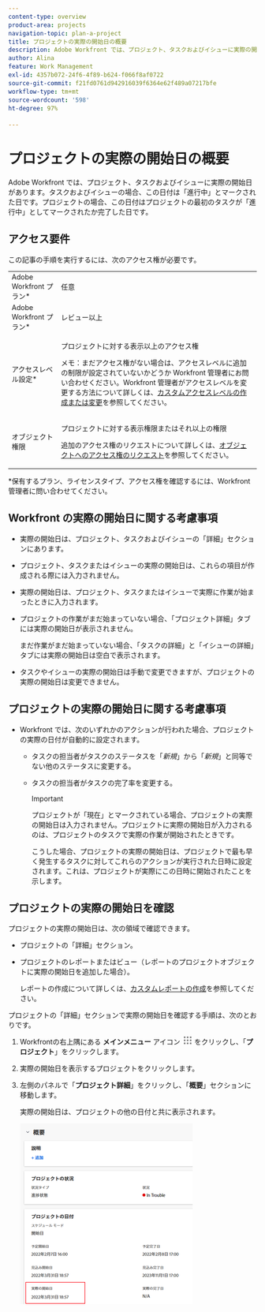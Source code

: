```yaml
---
content-type: overview
product-area: projects
navigation-topic: plan-a-project
title: プロジェクトの実際の開始日の概要
description: Adobe Workfront では、プロジェクト、タスクおよびイシューに実際の開始日があります。タスクおよびイシューの場合、この日付は「進行中」とマークされた日です。プロジェクトの場合、この日付はプロジェクトの最初のタスクが「進行中」としてマークされたか完了した日です。
author: Alina
feature: Work Management
exl-id: 4357b072-24f6-4f89-b624-f066f8af0722
source-git-commit: f21fd0761d942916039f6364e62f489a07217bfe
workflow-type: tm+mt
source-wordcount: '598'
ht-degree: 97%

---
```


# プロジェクトの実際の開始日の概要

Adobe Workfront では、プロジェクト、タスクおよびイシューに実際の開始日があります。タスクおよびイシューの場合、この日付は「進行中」とマークされた日です。プロジェクトの場合、この日付はプロジェクトの最初のタスクが「進行中」としてマークされたか完了した日です。

## アクセス要件

この記事の手順を実行するには、次のアクセス権が必要です。

<table style="table-layout:auto"> 
 <col> 
 <col> 
 <tbody> 
  <tr> 
   <td role="rowheader">Adobe Workfront プラン*</td> 
   <td> <p>任意</p> </td> 
  </tr> 
  <tr> 
   <td role="rowheader">Adobe Workfront プラン*</td> 
   <td> <p>レビュー以上</p> </td> 
  </tr> 
  <tr> 
   <td role="rowheader">アクセスレベル設定*</td> 
   <td> <p>プロジェクトに対する表示以上のアクセス権</p> <p>メモ：まだアクセス権がない場合は、アクセスレベルに追加の制限が設定されていないかどうか Workfront 管理者にお問い合わせください。Workfront 管理者がアクセスレベルを変更する方法について詳しくは、<a href="../../../administration-and-setup/add-users/configure-and-grant-access/create-modify-access-levels.md" class="MCXref xref">カスタムアクセスレベルの作成または変更</a>を参照してください。</p> </td> 
  </tr> 
  <tr> 
   <td role="rowheader">オブジェクト権限</td> 
   <td> <p>プロジェクトに対する表示権限またはそれ以上の権限</p> <p>追加のアクセス権のリクエストについて詳しくは、<a href="../../../workfront-basics/grant-and-request-access-to-objects/request-access.md" class="MCXref xref">オブジェクトへのアクセス権のリクエスト</a>を参照してください。</p> </td> 
  </tr> 
 </tbody> 
</table>

&#42;保有するプラン、ライセンスタイプ、アクセス権を確認するには、Workfront 管理者に問い合わせてください。

## Workfront の実際の開始日に関する考慮事項

* 実際の開始日は、プロジェクト、タスクおよびイシューの「詳細」セクションにあります。 
* プロジェクト、タスクまたはイシューの実際の開始日は、これらの項目が作成される際には入力されません。
* 実際の開始日は、プロジェクト、タスクまたはイシューで実際に作業が始まったときに入力されます。
* プロジェクトの作業がまだ始まっていない場合、「プロジェクト詳細」タブには実際の開始日が表示されません。

  まだ作業がまだ始まっていない場合、「タスクの詳細」と「イシューの詳細」タブには実際の開始日は空白で表示されます。

* タスクやイシューの実際の開始日は手動で変更できますが、プロジェクトの実際の開始日は変更できません。

## プロジェクトの実際の開始日に関する考慮事項

* Workfront では、次のいずれかのアクションが行われた場合、プロジェクトの実際の日付が自動的に設定されます。

   * タスクの担当者がタスクのステータスを「*新規*」から「*新規*」と同等でない他のステータスに変更する。

   * タスクの担当者がタスクの完了率を変更する。

     >[!IMPORTANT]
     >
     >プロジェクトが「現在」とマークされている場合、プロジェクトの実際の開始日は入力されません。プロジェクトに実際の開始日が入力されるのは、プロジェクトのタスクで実際の作業が開始されたときです。

     こうした場合、プロジェクトの実際の開始日は、プロジェクトで最も早く発生するタスクに対してこれらのアクションが実行された日時に設定されます。これは、プロジェクトが実際にこの日時に開始されたことを示します。

## プロジェクトの実際の開始日を確認

プロジェクトの実際の開始日は、次の領域で確認できます。

* プロジェクトの「詳細」セクション。
* プロジェクトのレポートまたはビュー（レポートのプロジェクトオブジェクトに実際の開始日を追加した場合）。

  レポートの作成について詳しくは、[カスタムレポートの作成](../../../reports-and-dashboards/reports/creating-and-managing-reports/create-custom-report.md)を参照してください。

プロジェクトの「詳細」セクションで実際の開始日を確認する手順は、次のとおりです。

1. Workfrontの右上隅にある **メインメニュー** アイコン ![&#x200B; メインメニューアイコン &#x200B;](assets/main-menu-icon.png) をクリックし、「**プロジェクト**」をクリックします。
1. 実際の開始日を表示するプロジェクトをクリックします。
1. 左側のパネルで「**プロジェクト詳細**」をクリックし、「**概要**」セクションに移動します。

   実際の開始日は、プロジェクトの他の日付と共に表示されます。

   ![](assets/nwe-project-actual-start-date--highlighted-350x367.png)

 
